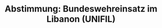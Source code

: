 ---
layout: abstimmung
title: "Abstimmung: Bundeswehreinsatz im Libanon (UNIFIL)"
categories:
 - Bundeswehr
 - Ausland
tags:
 - UNIFIL
 - Libanon
 - UN
abstimmung:
 legislaturperiode: 18
 bundestagssitzung: 179
 abstimmung: 2
links:
 - title: https://www.bundestag.de/parlament/plenum/abstimmung/abstimmung?id=401
   url: https://www.bundestag.de/parlament/plenum/abstimmung/abstimmung?id=401
 - title: http://www.abgeordnetenwatch.de/verlaengerung_des_bundeswehreinsatzes_im_libanon_unifil-1105-799.html
   url: http://www.abgeordnetenwatch.de/verlaengerung_des_bundeswehreinsatzes_im_libanon_unifil-1105-799.html
data:
 - title: Abstimmungsergebnis 20160623_2-data.pdf
   url: /res/abstimmungsliste/20160623_2-data.pdf
 - title: Abstimmungsergebnis 20160623_2_xls-data.csv
   url: /res/abstimmungsliste/analyses/20160623_2_xls-data.csv
documents:
 - title: Drucksache 18/08624.pdf
   url: http://dip21.bundestag.de/dip21/btd/18/086/1808624.pdf
   local: /res/abstimmungsdaten/018-179-02/1808624.pdf
 - title: Drucksache 18/08762.pdf
   url: http://dip21.bundestag.de/dip21/btd/18/087/1808762.pdf
   local: /res/abstimmungsdaten/018-179-02/1808762.pdf
preview: |
     Deutscher Bundestag
    
     179. Sitzung des Deutschen Bundestages
     am Donnerstag, 23.Juni 2016
    
     Endgültiges Ergebnis der Namentlichen Abstimmung Nr. 2
    
     Beschlussempfehlung des Auswärtigen Ausschusses (3. Ausschuss) zu dem Antrag der
     Bundesregierung.
     Fortsetzung der Beteiligung bewaffneter deutscher Streitkräfte an der "United Nations
     Interim Force in Lebanon" (UNIFIL) auf Grundlage der Resolution 1701 (2006) und
     nachfolgender Verlängerungsresolutionen des Sicherheitsrates der Vereinten Nationen,
     zuletzt Resolution 2236 (2015) vom 21. August 2015
     - Drucksachen 18/8624 und 18/8762 -
    
     Abgegebene Stimmen insgesamt:
    
     567
    
     Nicht abgegebene Stimmen:
     Ja-Stimmen:
    
     63
     496
    
     Nein-Stimmen:
    
     66
    
     Enthaltungen:
    
     5
    
     Ungültige:
    
     0
    
     Berlin, den 23.06.2016
    
     Beginn: 18:21
     Ende: 18:24
---